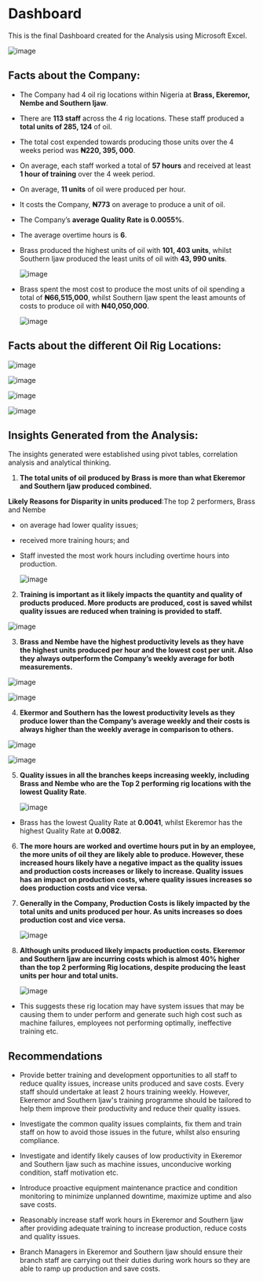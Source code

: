 # Dashboard

This is the final Dashboard created for the Analysis using Microsoft Excel.

  ![image](https://github.com/user-attachments/assets/aa2297f4-7033-4b8e-a0a2-a557849c9387)

## Facts about the Company:

- The Company had 4 oil rig locations within Nigeria at **Brass, Ekeremor, Nembe and Southern Ijaw**.
- There are **113 staff** across the 4 rig locations. These staff produced a **total units of 285, 124** of oil.
- The total cost expended towards producing those units over the 4 weeks period was **₦220, 395, 000**.
- On average, each staff worked a total of **57 hours** and received at least **1 hour of training** over the 4 week period.
- On average, **11 units** of oil were produced per hour.
- It costs the Company, **₦773** on average to produce a unit of oil.
- The Company’s **average Quality Rate is 0.0055%**.
- The average overtime hours is **6**.
- Brass produced the highest units of oil with **101, 403 units**, whilst Southern Ijaw produced the least units of oil with **43, 990 units**.
  
  ![image](https://github.com/user-attachments/assets/d386c37b-1af2-4b28-abe7-6b028e1bc409)

- Brass spent the most cost to produce the most units of oil spending a total of **₦66,515,000**, whilst Southern Ijaw spent the least amounts of costs to produce oil with **₦40,050,000**.

  ![image](https://github.com/user-attachments/assets/13e9e7e2-ac8a-42c8-86a1-5d14509ecd58)


## Facts about the different Oil Rig Locations:

![image](https://github.com/user-attachments/assets/ff7d293b-7d67-4ec5-8c84-3e0a2db07ac6)


![image](https://github.com/user-attachments/assets/83c77a00-ccd0-40c7-bd97-e5b69fabca0c)

  
![image](https://github.com/user-attachments/assets/0787b103-89a1-42f4-b0d2-9da41f99911e)

  
![image](https://github.com/user-attachments/assets/3e1d64e2-6d78-4eec-80b7-a7b1161498a9)


## Insights Generated from the Analysis:

The insights generated were established using pivot tables, correlation analysis and analytical thinking. 

1. **The total units of oil produced by Brass is more than what Ekeremor and Southern Ijaw produced combined.**
   
**Likely Reasons for Disparity in units produced**:The top 2 performers, Brass and Nembe
- on average had lower quality issues;
- received more training hours; and
- Staff invested the most work hours including overtime  hours into production.

  ![image](https://github.com/user-attachments/assets/650b0718-b494-4ec6-9f9e-a67d0b11123b)

2. **Training is important as it likely impacts the quantity and quality of products produced. More products are produced, cost is saved whilst quality issues are reduced when training is provided to staff.**

  ![image](https://github.com/user-attachments/assets/5aecbc79-776d-4ca8-8d42-cb066de7b86f)

3. **Brass and Nembe have the highest productivity levels as they have the highest units produced per hour and the lowest cost per unit. Also they always outperform the Company’s weekly average for both measurements.**

  ![image](https://github.com/user-attachments/assets/ce51ea36-9b72-4c56-b3a0-def8d711af22)


  ![image](https://github.com/user-attachments/assets/87fc3d24-d80b-4812-9db1-741e63f4b45f)


4. **Ekermor and Southern has the lowest productivity levels as they produce lower than the Company’s average weekly and their costs is always higher than the weekly average in comparison to others.**

  ![image](https://github.com/user-attachments/assets/5ee8a25d-6481-4067-b3b0-583620e45bf8)

  
  ![image](https://github.com/user-attachments/assets/4d6070a2-4651-4424-a4c5-ded72b3ef72f)

5. **Quality issues in all the branches keeps increasing weekly, including Brass and Nembe who are the Top 2 performing rig locations with the lowest Quality Rate**.

   ![image](https://github.com/user-attachments/assets/a43beead-2388-457e-9697-fbd1ecb2f657)

- Brass has the lowest Quality Rate at **0.0041**, whilst Ekeremor has the highest Quality Rate at **0.0082**.

6. **The more hours are worked and overtime hours put in by an employee, the more units of oil they are likely able to produce. However, these increased hours likely have a negative impact as the quality issues and production costs increases or likely to increase. Quality issues has an impact on production costs, where quality issues increases so does production costs and vice versa.**

7. **Generally in the Company, Production Costs is likely impacted by the total units and units produced per hour. As units increases so does production cost and vice versa.**

    ![image](https://github.com/user-attachments/assets/9791c48e-07b3-411a-9d79-822c304cf9e9)

8. **Although units produced likely impacts production costs. Ekeremor and Southern Ijaw are incurring costs which is almost 40% higher than the top 2 performing Rig locations, despite producing the least units per hour and total units.**

    ![image](https://github.com/user-attachments/assets/d2d141b2-b99b-4c2b-8949-c7d2cf12d69c)

- This suggests these rig location may have system issues that may be causing them to under perform and generate such high cost such as machine failures, employees not performing optimally, ineffective training etc.

## Recommendations

- Provide better training and development opportunities to all staff to reduce quality issues, increase units produced and save costs. Every staff should undertake at least 2 hours training weekly. However, Ekeremor and Southern Ijaw's training programme should be tailored to help them improve their productivity and reduce their quality issues.
  
- Investigate the common quality issues complaints, fix them and train staff on how to avoid those issues in the future, whilst also ensuring compliance.
  
- Investigate and identify likely causes of low productivity in Ekeremor and Southern Ijaw such as machine issues, unconducive working condition, staff motivation etc.
  
- Introduce proactive equipment maintenance practice and condition monitoring to minimize unplanned downtime, maximize uptime and also save costs.

- Reasonably increase staff work hours in Ekeremor and Southern Ijaw after providing adequate training to increase production, reduce costs and quality issues.

- Branch Managers in Ekeremor and Southern Ijaw  should ensure their branch staff are carrying out their duties during work hours so they are able to ramp up production and save costs.






